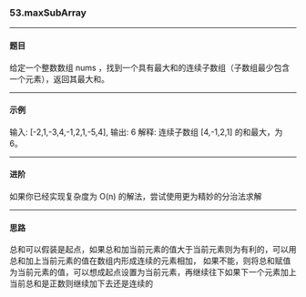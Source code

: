 ### 53.maxSubArray
----
#### 题目
给定一个整数数组 nums ，找到一个具有最大和的连续子数组（子数组最少包含一个元素），返回其最大和。

----
#### 示例
输入: [-2,1,-3,4,-1,2,1,-5,4],
输出: 6
解释: 连续子数组 [4,-1,2,1] 的和最大，为 6。

----
#### 进阶
如果你已经实现复杂度为 O(n) 的解法，尝试使用更为精妙的分治法求解

----
#### 思路
总和可以假装是起点，如果总和加当前元素的值大于当前元素则为有利的，可以用总和加上当前元素的值在数组内形成连续的元素相加，
如果不能，则将总和赋值为当前元素的值，可以想成起点设置为当前元素，再继续往下如果下一个元素加上当前总和是正数则继续加下去还是连续的